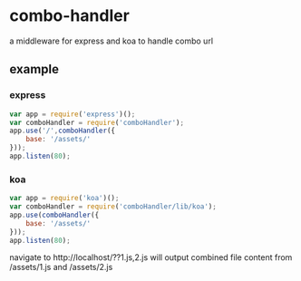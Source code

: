 # combo-handler

a middleware for express and koa to handle combo url

## example

### express
``` javascript
var app = require('express')();
var comboHandler = require('comboHandler');
app.use('/',comboHandler({
    base: '/assets/'
}));
app.listen(80);
```

### koa
``` javascript
var app = require('koa')();
var comboHandler = require('comboHandler/lib/koa');
app.use(comboHandler({
    base: '/assets/'
}));
app.listen(80);
```

navigate to http://localhost/??1.js,2.js will output combined file content from /assets/1.js and /assets/2.js

